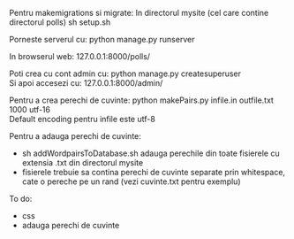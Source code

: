 Pentru makemigrations si migrate:
    In directorul mysite (cel care contine directorul polls)
    sh setup.sh

Porneste serverul cu:
    python manage.py runserver

In browserul web: 
    127.0.0.1:8000/polls/
    
Poti crea cu cont admin cu: python manage.py createsuperuser <br>
Si apoi accesezi cu: 127.0.0.1:8000/admin/

Pentru a crea perechi de cuvinte: python makePairs.py infile.in outfile.txt 1000 utf-16<br>
Default encoding pentru infile este utf-8

Pentru a adauga perechi de cuvinte:
- sh addWordpairsToDatabase.sh adauga perechile din toate fisierele cu extensia .txt din directorul mysite
- fisierele trebuie sa contina perechi de cuvinte separate prin whitespace, cate o pereche pe un rand (vezi cuvinte.txt pentru exemplu)

To do:
- css
- adauga perechi de cuvinte
